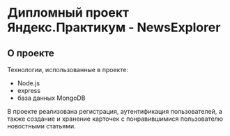 # Дипломный проект Яндекс.Практикум - NewsExplorer
## О проекте
Технологии, использованные в проекте:
- Node.js
- express
- база данных MongoDB

В проекте реализована регистрация, аутентификация пользователей, а также создание и хранение карточек с понравившимися пользователю новостными статьями.
